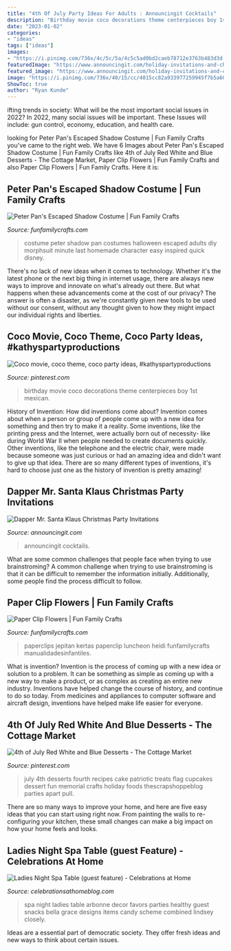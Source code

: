 ```yaml
---
title: "4th Of July Party Ideas For Adults : Announcingit Cocktails"
description: "Birthday movie coco decorations theme centerpieces boy 1st mexican"
date: "2023-01-02"
categories:
- "ideas"
tags: ["ideas"]
images:
- "https://i.pinimg.com/736x/4c/5c/5a/4c5c5ad0bd2caeb78712e3763b483d3d.jpg"
featuredImage: "https://www.announcingit.com/holiday-invitations-and-christmas-invitations/images/zDapperKlaus.jpg"
featured_image: "https://www.announcingit.com/holiday-invitations-and-christmas-invitations/images/zDapperKlaus.jpg"
image: "https://i.pinimg.com/736x/40/15/cc/4015cc82a933977259945f7b5a60c6e9.jpg"
ShowToc: true
author: "Ryan Kunde"
---
```



ifting trends in society: What will be the most important social issues in 2022?
In 2022, many social issues will be important. These Issues will include: gun control, economy, education, and health care.

	

		
looking for Peter Pan&#039;s Escaped Shadow Costume | Fun Family Crafts you've came to the right web. We have 6 Images about Peter Pan&#039;s Escaped Shadow Costume | Fun Family Crafts like 4th of July Red White and Blue Desserts - The Cottage Market, Paper Clip Flowers | Fun Family Crafts and also Paper Clip Flowers | Fun Family Crafts. Here it is:
		
    
## Peter Pan&#039;s Escaped Shadow Costume | Fun Family Crafts

<img loading=lazy src="http://funfamilycrafts.com/wp-content/uploads/2013/10/Peter-Pan-Shadow-Costume-9-of-11.jpg" onerror="this.onerror=null;this.src='https://tse4.mm.bing.net/th?id=OIP.boevrqIclq5oIqiGT4LBYwHaNB&amp;pid=15.1';" alt="Peter Pan&#039;s Escaped Shadow Costume | Fun Family Crafts">

_Source: funfamilycrafts.com_

>costume peter shadow pan costumes halloween escaped adults diy morphsuit minute last homemade character easy inspired quick disney. 

	

There's no lack of new ideas when it comes to technology. Whether it's the latest phone or the next big thing in internet usage, there are always new ways to improve and innovate on what's already out there. But what happens when these advancements come at the cost of our privacy? The answer is often a disaster, as we're constantly given new tools to be used without our consent, without any thought given to how they might impact our individual rights and liberties.

    
## Coco Movie, Coco Theme, Coco Party Ideas, #kathyspartyproductions

<img loading=lazy src="https://i.pinimg.com/736x/40/15/cc/4015cc82a933977259945f7b5a60c6e9.jpg" onerror="this.onerror=null;this.src='https://tse3.mm.bing.net/th?id=OIP.M_E_AfN_kSbqErY2t-aJugHaJ3&amp;pid=15.1';" alt="Coco movie, coco theme, coco party ideas, #kathyspartyproductions">

_Source: pinterest.com_

>birthday movie coco decorations theme centerpieces boy 1st mexican. 

	

History of Invention: How did inventions come about?
Invention comes about when a person or group of people come up with a new idea for something and then try to make it a reality. Some inventions, like the printing press and the Internet, were actually born out of necessity- like during World War II when people needed to create documents quickly. Other inventions, like the telephone and the electric chair, were made because someone was just curious or had an amazing idea and didn't want to give up that idea. There are so many different types of inventions, it's hard to choose just one as the history of invention is pretty amazing!

    
## Dapper Mr. Santa Klaus Christmas Party Invitations

<img loading=lazy src="https://www.announcingit.com/holiday-invitations-and-christmas-invitations/images/zDapperKlaus.jpg" onerror="this.onerror=null;this.src='https://tse2.mm.bing.net/th?id=OIP.VvBuwdNjON3O1U9Bh3XCkQAAAA&amp;pid=15.1';" alt="Dapper Mr. Santa Klaus Christmas Party Invitations">

_Source: announcingit.com_

>announcingit cocktails. 

	

What are some common challenges that people face when trying to use brainstroming?
A common challenge when trying to use brainstroming is that it can be difficult to remember the information initially. Additionally, some people find the process difficult to follow.

    
## Paper Clip Flowers | Fun Family Crafts

<img loading=lazy src="https://funfamilycrafts.com/wp-content/uploads/2013/07/P-Heidi-Paper-Clip-Flowers.png" onerror="this.onerror=null;this.src='https://tse1.mm.bing.net/th?id=OIP.2fWWJHieNytOZpE4JnyWHQHaJ3&amp;pid=15.1';" alt="Paper Clip Flowers | Fun Family Crafts">

_Source: funfamilycrafts.com_

>paperclips jepitan kertas paperclip luncheon heidi funfamilycrafts manualidadesinfantiles. 

	

What is invention?
Invention is the process of coming up with a new idea or solution to a problem. It can be something as simple as coming up with a new way to make a product, or as complex as creating an entire new industry. Inventions have helped change the course of history, and continue to do so today. From medicines and appliances to computer software and aircraft design, inventions have helped make life easier for everyone.

    
## 4th Of July Red White And Blue Desserts - The Cottage Market

<img loading=lazy src="https://i.pinimg.com/736x/4c/5c/5a/4c5c5ad0bd2caeb78712e3763b483d3d.jpg" onerror="this.onerror=null;this.src='https://tse3.mm.bing.net/th?id=OIP.QgEr5izn9BD8zoKjnictdQAAAA&amp;pid=15.1';" alt="4th of July Red White and Blue Desserts - The Cottage Market">

_Source: pinterest.com_

>july 4th desserts fourth recipes cake patriotic treats flag cupcakes dessert fun memorial crafts holiday foods thescrapshoppeblog parties apart pull. 

	

There are so many ways to improve your home, and here are five easy ideas that you can start using right now. From painting the walls to re-configuring your kitchen, these small changes can make a big impact on how your home feels and looks.

    
## Ladies Night Spa Table (guest Feature) - Celebrations At Home

<img loading=lazy src="https://celebrationsathomeblog.com/wp-content/uploads/2010/04/spa-party-630x382.jpg" onerror="this.onerror=null;this.src='https://tse1.mm.bing.net/th?id=OIP.LHfts1D19tqrXIj7fyu_awHaEf&amp;pid=15.1';" alt="Ladies Night Spa Table (guest feature) - Celebrations at Home">

_Source: celebrationsathomeblog.com_

>spa night ladies table arbonne decor favors parties healthy guest snacks bella grace designs items candy scheme combined lindsey closely. 

	

Ideas are a essential part of democratic society. They offer fresh ideas and new ways to think about certain issues. 


